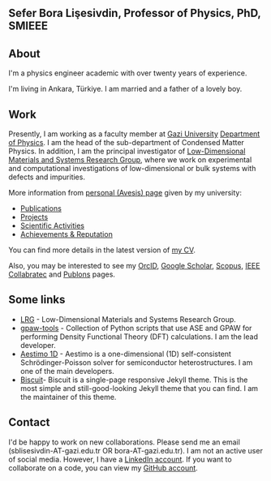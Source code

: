 ## **Sefer Bora Lişesivdin**, Professor of Physics, PhD, SMIEEE

## About
I'm a physics engineer academic with over twenty years of experience.

I'm living in Ankara, Türkiye. I am married and a father of a lovely boy.

## Work
Presently, I am working as a faculty member at [Gazi University](https://www.gazi.edu.tr) [Department of Physics](https://fizik.gazi.edu.tr/). I am the head of the sub-department of Condensed Matter Physics. In addition, I am the principal investigator of [Low-Dimensional Materials and Systems Research Group](https://lrgresearch.org), where we work on experimental and computational investigations of low-dimensional or bulk systems with defects and impurities. 

More information from [personal (Avesis) page](https://avesis.gazi.edu.tr/bora) given by my university:
* [Publications](https://avesis.gazi.edu.tr/bora/publications)
* [Projects](https://avesis.gazi.edu.tr/bora/projects)
* [Scientific Activities](https://avesis.gazi.edu.tr/bora/scientificactivities)
* [Achievements & Reputation](https://avesis.gazi.edu.tr/bora/achievements)

You can find more details in the latest version of [my CV](https://docs.google.com/document/d/17ETxplWt5YEW4qO2rn3N9UFrbDlAp61TotbXeOxZV1g/edit?usp=sharing).

Also, you may be interested to see my [OrcID](https://orcid.org/0000-0001-9635-6770), [Google Scholar](https://scholar.google.com.tr/citations?user=WpVqsEkAAAAJ), [Scopus](https://www.scopus.com/authid/detail.uri?authorId=16242267700), [IEEE Collabratec](https://ieee-collabratec.ieee.org/app/p/sblisesivdin) and [Publons](https://publons.com/researcher/A-9748-2008) pages.

## Some links
- [LRG](https://lrgresearch.org) - Low-Dimensional Materials and Systems Research Group.
- [gpaw-tools](http://www.lrgresearch.org/gpaw-tools/) - Collection of Python scripts that use ASE and GPAW for performing Density Functional Theory (DFT) calculations. I am the lead developer.
- [Aestimo 1D](http://www.aestimosolver.org/) - Aestimo is a one-dimensional (1D) self-consistent Schrödinger-Poisson solver for semiconductor heterostructures. I am one of the main developers.
- [Biscuit](https://sblisesivdin.github.io/biscuit/)- Biscuit is a single-page responsive Jekyll theme. This is the most simple and still-good-looking Jekyll theme that you can find. I am the maintainer of this theme.

## Contact
I'd be happy to work on new collaborations. Please send me an email (sblisesivdin-AT-gazi.edu.tr OR bora-AT-gazi.edu.tr). I am not an active user of social media. However, I have a [LinkedIn account](https://www.linkedin.com/in/sblisesivdin). If you want to collaborate on a code, you can view my [GitHub account](https://github.com/sblisesivdin).
